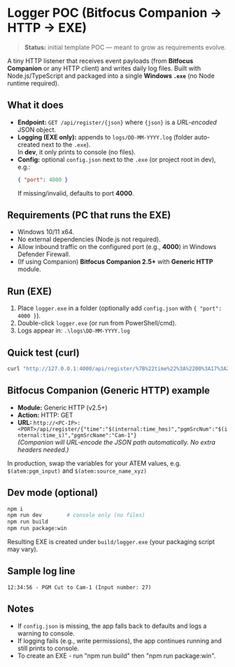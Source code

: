 # Logger POC (Bitfocus Companion → HTTP → EXE)

> **Status:** initial template POC — meant to grow as requirements evolve.

A tiny HTTP listener that receives event payloads (from **Bitfocus Companion** or any HTTP client) and writes daily log files. Built with Node.js/TypeScript and packaged into a single **Windows `.exe`** (no Node runtime required).

## What it does

- **Endpoint:** `GET /api/register/{json}` where `{json}` is a *URL-encoded* JSON object.
- **Logging (EXE only):** appends to `logs/DD-MM-YYYY.log` (folder auto-created next to the `.exe`).  
  In **dev**, it only prints to console (no files).
- **Config:** optional `config.json` next to the `.exe` (or project root in dev), e.g.:
  ```json
  { "port": 4000 }
  ```
  If missing/invalid, defaults to port **4000**.

## Requirements (PC that runs the EXE)

- Windows 10/11 x64.
- No external dependencies (Node.js not required).  
- Allow inbound traffic on the configured port (e.g., **4000**) in Windows Defender Firewall.
- (If using Companion) **Bitfocus Companion 2.5+** with **Generic HTTP** module.

## Run (EXE)

1. Place `logger.exe` in a folder (optionally add `config.json` with `{ "port": 4000 }`).  
2. Double-click `logger.exe` (or run from PowerShell/cmd).  
3. Logs appear in: `.\logs\DD-MM-YYYY.log`

## Quick test (curl)

```bash
curl "http://127.0.0.1:4000/api/register/%7B%22time%22%3A%2200%3A17%3A27%22%2C%22pgmSrcNum%22%3A%2227%22%2C%22pgmSrcName%22%3A%22Cam-1%22%7D"
```

## Bitfocus Companion (Generic HTTP) example

- **Module:** Generic HTTP (v2.5+)
- **Action:** HTTP: GET
- **URL:** `http://<PC-IP>:<PORT>/api/register/{"time":"$(internal:time_hms)","pgmSrcNum":"$(internal:time_s)","pgmSrcName":"Cam-1"}`  
  *(Companion will URL‑encode the JSON path automatically. No extra headers needed.)*

In production, swap the variables for your ATEM values, e.g. `$(atem:pgm_input)` and `$(atem:source_name_xyz)`

## Dev mode (optional)

```bash
npm i
npm run dev        # console only (no files)
npm run build
npm run package:win
```
Resulting EXE is created under `build/logger.exe` (your packaging script may vary).

## Sample log line

```
12:34:56 - PGM Cut to Cam-1 (Input number: 27)
```

## Notes

- If `config.json` is missing, the app falls back to defaults and logs a warning to console.
- If logging fails (e.g., write permissions), the app continues running and still prints to console.
- To create an EXE - run "npm run build" then "npm run package:win". 
